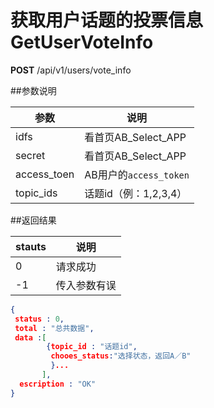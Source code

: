 # 获取用户话题的投票信息  GetUserVoteInfo

**POST** /api/v1/users/vote_info

##参数说明

| 参数 | 说明 |
| -- | -- |
| idfs | 看首页AB_Select_APP |
| secret | 看首页AB_Select_APP |
| access_toen | AB用户的`access_token` |
| topic_ids | 话题id（例：1,2,3,4）|



##返回结果

| stauts | 说明 |
| -- | -- |
| 0 | 请求成功 |
| -1 | 传入参数有误 |


```JSON
{
 status : 0,
 total : "总共数据",
 data :[
        {topic_id : "话题id",
         chooes_status:"选择状态，返回A／B"
         }...
       ],
  escription : "OK"
}
```

